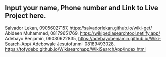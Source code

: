 ## Input your name, Phone number and Link to Live Project here.
Salvador Lekan, 09056027157, https://salvadorlekan.github.io/wiki-get/
Abideen Muhammed, 08179651769, https://wikipediasearchtool.netlify.app/
Adebayo Benjamin, 09030622835, https://adebayobenjamin.github.io/Wiki-Search-App/
Adebowale Jesutofunmi, 08189493028, https://tofydebo.github.io/Wikisearchapp/WikiSearchApp/index.html
